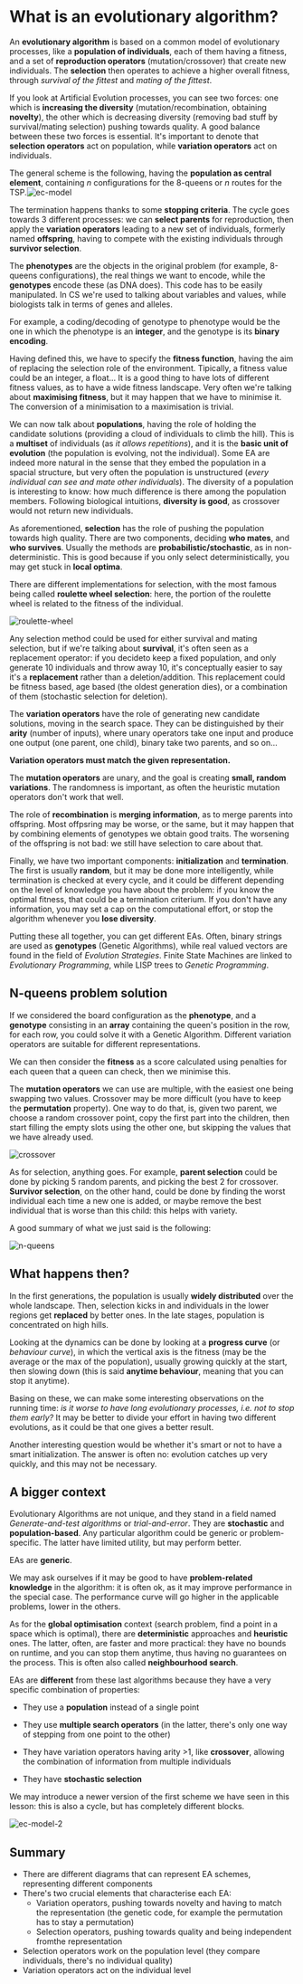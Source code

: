 # What is an evolutionary algorithm?

An **evolutionary algorithm** is based on a common model of evolutionary processes, like a **population of individuals**, each of them having a fitness, and a set of **reproduction operators** (mutation/crossover) that create new individuals. The **selection** then operates to achieve a higher overall fitness, through *survival of the fittest* and *mating of the fittest*.

If you look at Artificial Evolution processes, you can see two forces: one which is **increasing the diversity** (mutation/recombination, obtaining **novelty**), the other which is decreasing diversity (removing bad stuff by survival/mating selection) pushing towards quality. A good balance between these two forces is essential. It's important to denote that **selection operators** act on population, while **variation operators** act on individuals.

The general scheme is the following, having the **population as central element**, containing *n* configurations for the 8-queens or *n* routes for the TSP.![ec-model](./res/ec-model.png)

The termination happens thanks to some **stopping criteria**. The cycle goes towards 3 different processes: we can **select parents** for reproduction, then apply the **variation operators** leading to a new set of individuals, formerly named **offspring**, having to compete with the existing individuals through **survivor selection**. 

The **phenotypes** are the objects in the original problem (for example, 8-queens configurations), the real things we want to encode, while the **genotypes** encode these (as DNA does). This code has to be easily manipulated. In CS we're used to talking about variables and values, while biologists talk in terms of genes and alleles.

For example, a coding/decoding of genotype to phenotype would be the one in which the phenotype is an **integer**, and the genotype is its **binary encoding**.

Having defined this, we have to specify the **fitness function**, having the aim of replacing the selection role of the environment. Tipically, a fitness value could be an integer, a float... It is a good thing to have lots of different fitness values, as to have a wide fitness landscape. Very often we're talking about **maximising fitness**, but it may happen that we have to minimise it. The conversion of a minimisation to a maximisation is trivial. 

We can now talk about **populations**, having the role of holding the candidate solutions (providing a cloud of individuals to climb the hill). This is a **multiset** of individuals (as *it allows repetitions*), and it is the **basic unit of evolution** (the population is evolving, not the individual). Some EA are indeed more natural in the sense that they embed the population in a spacial structure, but very often the population is unstructured (*every individual can see and mate other individuals*). The diversity of a population is interesting to know: how much difference is there among the population members. Following biological intuitions, **diversity is good**, as crossover would not return new individuals.

As aforementioned, **selection** has the role of pushing the population towards high quality. There are two components, deciding **who mates**, and **who survives**. Usually the methods are **probabilistic/stochastic**, as in non-deterministic. This is good because if you only select deterministically, you may get stuck in **local optima**. 

There are different implementations for selection, with the most famous being called **roulette wheel selection**: here, the portion of the roulette wheel is related to the fitness of the individual.

![roulette-wheel](./res/roulette-wheel.png)

Any selection method could be used for either survival and mating selection, but if we're talking about **survival**, it's often seen as a replacement operator: if you decideto keep a fixed population, and only generate 10 individuals and throw away 10, it's conceptually easier to say it's a **replacement** rather than a deletion/addition. This replacement could be fitness based, age based (the oldest generation dies), or a combination of them (stochastic selection for deletion).

The **variation operators** have the role of generating new candidate solutions, moving in the search space. They can be distinguished by their **arity** (number of inputs), where unary operators take one input and produce one output (one parent, one child), binary take two parents, and so on...

**Variation operators must match the given representation.**

The **mutation operators** are unary, and the goal is creating **small, random variations**. The randomness is important, as often the heuristic mutation operators don't work that well.

The role of **recombination** is **merging information**, as to merge parents into offspring. Most offpsring may be worse, or the same, but it may happen that by combining elements of genotypes we obtain good traits. The worsening of the offspring is not bad: we still have selection to care about that.

Finally, we have two important components: **initialization** and **termination**. The first is usually **random**, but it may be done more intelligently, while termination is checked at every cycle, and it could be different depending on the level of knowledge you have about the problem: if you know the optimal fitness, that could be a termination criterium. If you don't have any information, you may set a cap on the computational effort, or stop the algorithm whenever you **lose diversity**.

Putting these all together, you can get different EAs. Often, binary strings are used as **genotypes** (Genetic Algorithms), while real valued vectors are found in the field of *Evolution Strategies*. Finite State Machines are linked to *Evolutionary Programming*, while LISP trees to *Genetic Programming*.

## N-queens problem solution

If we considered the board configuration as the **phenotype**, and a **genotype** consisting in an **array** containing the queen's position in the row, for each row, you could solve it with a Genetic Algorithm. Different variation operators are suitable for different representations. 

We can then consider the **fitness** as a score calculated using penalties for each queen that a queen can check, then we minimise this.

The **mutation operators** we can use are multiple, with the easiest one being swapping two values. Crossover may be more difficult (you have to keep the **permutation** property). One way to do that, is, given two parent, we choose a random crossover point, copy the first part into the children, then start filling the empty slots using the other one, but skipping the values that we have already used.

![crossover](./res/crossover.png)

As for selection, anything goes. For example, **parent selection** could be done by picking 5 random parents, and picking the best 2 for crossover. **Survivor selection**, on the other hand, could be done by finding the worst individual each time a new one is added, or maybe remove the best individual that is worse than this child: this helps with variety.

A good summary of what we just said is the following:

![n-queens](./res/n-queens.png)

## What happens then?

In the first generations, the population is usually **widely distributed** over the whole landscape. Then, selection kicks in and individuals in the lower regions get **replaced** by better ones. In the late stages, population is concentrated on high hills. 

Looking at the dynamics can be done by looking at a **progress curve** (or *behaviour curve*), in which the vertical axis is the fitness (may be the average or the max of the population), usually growing quickly at the start, then slowing down (this is said **anytime behaviour**, meaning that you can stop it anytime). 

Basing on these, we can make some interesting observations on the running time: *is it worse to have long evolutionary processes, i.e. not to stop them early?* It may be better to divide your effort in having two different evolutions, as it could be that one gives a better result.

Another interesting question would be whether it's smart or not to have a smart initialization. The answer is often no: evolution catches up very quickly, and this may not be necessary.

## A bigger context

Evolutionary Algorithms are not unique, and they stand in a field named *Generate-and-test algorithms* or *trial-and-error*. They are **stochastic** and **population-based**. Any particular algorithm could be generic or problem-specific. The latter have limited utility, but may perform better. 

EAs are **generic**.

We may ask ourselves if it may be good to have **problem-related knowledge** in the algorithm: it is often ok, as it may improve performance in the special case. The performance curve will go higher in the applicable problems, lower in the others.

As for the **global optimisation** context (search problem, find a point in a space which is optimal), there are **deterministic** approaches and **heuristic** ones. The latter, often, are faster and more practical: they have no bounds on runtime, and you can stop them anytime, thus having no guarantees on the process. This is often also called **neighbourhood search**.

EAs are **different** from these last algorithms because they have a very specific combination of properties:

- They use a **population** instead of a single point

- They use **multiple search operators** (in the latter, there's only one way of stepping from one point to the other)
- They have variation operators having arity >1, like **crossover**, allowing the combination of information from multiple individuals
- They have **stochastic selection**



We may introduce a newer version of the first scheme we have seen in this lesson: this is also a cycle, but has completely different blocks.

 ![ec-model-2](./res/ec-model-2.png)

## Summary

- There are different diagrams that can represent EA schemes, representing different components
- There's two crucial elements that characterise each EA:
  - Variation operators, pushing towards novelty and having to match the representation (the genetic code, for example the permutation has to stay a permutation)
  - Selection operators, pushing towards quality and being independent fromthe representation
- Selection operators work on the population level (they compare individuals, there's no individual quality)
- Variation operators act on the individual level